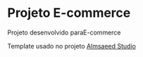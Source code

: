# Projeto E-commerce

Projeto desenvolvido paraE-commerce

Template usado no projeto [Almsaeed Studio](https://almsaeedstudio.com)
